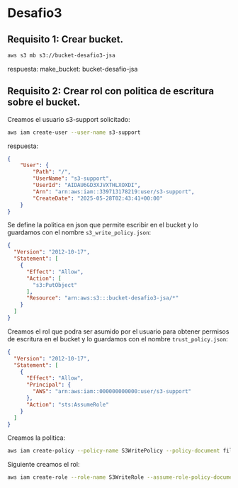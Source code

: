 # Desafio3

## Requisito 1: Crear bucket.
```bash
aws s3 mb s3://bucket-desafio3-jsa
```
respuesta:
make_bucket: bucket-desafio-jsa

## Requisito 2: Crear rol con politica de escritura sobre el bucket.
Creamos el usuario s3-support solicitado:
```bash
aws iam create-user --user-name s3-support
```
respuesta:
```json
{
    "User": {
        "Path": "/",
        "UserName": "s3-support",
        "UserId": "AIDAU6GD3XJVXTHLXOXDI",
        "Arn": "arn:aws:iam::339713178219:user/s3-support",
        "CreateDate": "2025-05-28T02:43:41+00:00"
    }
}
```
Se define la politica en json que permite escribir en el bucket y lo guardamos con el nombre `s3_write_policy.json`:
```json
{
  "Version": "2012-10-17",
  "Statement": [
    {
      "Effect": "Allow",
      "Action": [
        "s3:PutObject"
      ],
      "Resource": "arn:aws:s3:::bucket-desafio3-jsa/*"
    }
  ]
}
```
Creamos el rol que podra ser asumido por el usuario para obtener permisos de escritura en el bucket y lo guardamos con el nombre `trust_policy.json`:
```json
{
  "Version": "2012-10-17",
  "Statement": [
    {
      "Effect": "Allow",
      "Principal": {
        "AWS": "arn:aws:iam::000000000000:user/s3-support"
      },
      "Action": "sts:AssumeRole"
    }
  ]
}
```
Creamos la politica:
```bash
aws iam create-policy --policy-name S3WritePolicy --policy-document file://s3_write_policy.json
```
Siguiente creamos el rol:
```bash
aws iam create-role --role-name S3WriteRole --assume-role-policy-document file://trust_policy.json
```
